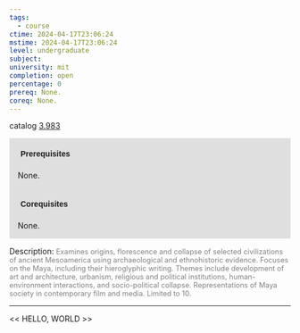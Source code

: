 ```yaml
---
tags:
  - course
ctime: 2024-04-17T23:06:24
mstime: 2024-04-17T23:06:24
level: undergraduate
subject: 
university: mit
completion: open
percentage: 0
prereq: None.
coreq: None.
---
```


catalog [3.983](http://student.mit.edu/catalog/m3b.html#3.983)

<span style="display: block; padding: 15px; background-color: rgb(100, 100, 100, 0.2);"><font id="m_prereq2980_0" style="display: block; font-family: Arial, sans-serif; font-weight: bold; padding: 5px">Prerequisites</font><br><span id="prereq2980_0">None.</span></span>
<span style="display: block; padding: 15px; background-color: rgb(100, 100, 100, 0.2);"><font id="m_coreq2980_0" style="display: block; font-family: Arial, sans-serif; font-weight: bold; padding: 5px">Corequisites</font><br><span id="coreq2980_0">None.</span></span>

<font style="">Description:</font>
<font style="color: grey; font-size: 0.8rem;">Examines origins, florescence and collapse of selected civilizations of ancient Mesoamerica using archaeological and ethnohistoric evidence. Focuses on the Maya, including their hieroglyphic writing. Themes include development of art and architecture, urbanism, religious and political institutions, human-environment interactions, and socio-political collapse. Representations of Maya society in contemporary film and media. Limited to 10.</font>



---

<< HELLO, WORLD >>
